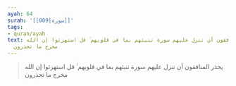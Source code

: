 ```yaml
---
ayah: 64
surah: '[[009|سورة]]'
tags:
- quran/ayah
text: يحذر المنافقون أن تنزل عليهم سورة تنبئهم بما في قلوبهم ۚ قل استهزئوا إن الله
  مخرج ما تحذرون
---
```

> يحذر المنافقون أن تنزل عليهم سورة تنبئهم بما في قلوبهم ۚ قل استهزئوا إن الله مخرج ما تحذرون
